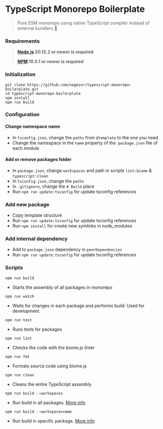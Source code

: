 # TypeScript Monorepo Boilerplate
> Pure ESM monorepo using native TypeScript compiler instead of external bundlers 🌟

### Requirements
> **[Node.js](https://nodejs.org/) 20.12.2 or newer is required**

> **[NPM](http://npm.im/npm) 10.5.1 or newer is required**

### Initialization
```
git clone https://github.com/negezor/typescript-monorepo-boilerplate.git
cd typescript-monorepo-boilerplate
npm install
npm run build
```

### Configuration
#### Change namespace name
- In `tsconfig.json`, change the `paths` from `@template` to the one you need
- Change the namespace in the `name` property of the` package.json` file of each module

#### Add or remove packages folder
- In `package.json`, change `workspaces` and path in scripts `lint:biome` & `typescript:clean`
- In `tsconfig.json`, change the `paths`
- In `.gitignore`, change the `# Build` place
- Run `npm run update:tsconfig` for update tsconfig references

### Add new package
- Copy template structure
- Run `npm run update:tsconfig` for update tsconfig references
- Run `npm install` for create new symlinks in node_modules

### Add internal dependency
- Add to `package.json` dependency in `peerDependencies`
- Run `npm run update:tsconfig` for update tsconfig references

### Scripts

`npm run build`
- Starts the assembly of all packages in monorepo

`npm run watch`
- Waits for changes in each package and performs build. Used for development.

`npm run test`
- Runs tests for packages

`npm run lint`
- Checks the code with the biome.js linter

`npm run fmt`
- Formats source code using biome.js

`npm run clean`
- Cleans the entire TypeScript assembly

`npm run build --workspaces`
- Run build in all packages. [More info](https://docs.npmjs.com/cli/v8/using-npm/workspaces)

`npm run build --workspace=name`
- Run build in specific package. [More info](https://docs.npmjs.com/cli/v8/using-npm/workspaces)
